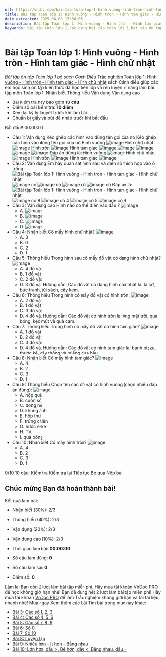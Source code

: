 ```yaml
---
url: https://vndoc.com/bai-tap-toan-lop-1-hinh-vuong-hinh-tron-hinh-tam-giac-hinh-chu-nhat-205723
title: Bài tập Toán lớp 1: Hình vuông - Hình tròn - Hình tam giác - Hình chữ nhật - Bài tập ôn tập Toán lớp 1 bộ sách Cánh Diều - VnDoc.com
date_extracted: 2025-04-08 15:36:05
description: Bài tập Toán lớp 1: Hình vuông - Hình tròn - Hình tam giác - Hình chữ nhật là tài liệu do VnDoc biên soạn theo chương trình của bộ sách Cánh Diều giúp các em học sinh lớp 1 ôn tập lại kiến thức đã được học trên lớp.
keywords: bài tập toán lớp 1,các dạng bài tập toán lớp 1,bài tập ôn tập toán lớp 1,đề ôn tập toán lớp 1,giải bài tập toán lớp 1 nâng cao,đề thi học sinh giỏi Toán lớp 1,Toán lớp 1,sách cánh diều,bài tập toán lớp 1 sách cánh diều
---
```


# Bài tập Toán lớp 1: Hình vuông - Hình tròn - Hình tam giác - Hình chữ nhật
 _Bài tập ôn tập Toán lớp 1 bộ sách Cánh Diều_
[Trắc nghiệm Toán lớp 1: Hình vuông - Hình tròn - Hình tam giác - Hình chữ nhật](<https://vndoc.com/bai-tap-toan-lop-1-hinh-vuong-hinh-tron-hinh-tam-giac-hinh-chu-nhat-205723>) sách Cánh diều giúp các em học sinh ôn tập kiến thức đã học trên lớp và rèn luyện kĩ năng làm bài tập môn Toán lớp 1.
Nhận biết Thông hiểu Vận dụng Vận dụng cao
  * Bài kiểm tra này bao gồm **10 câu**
  * Điểm số bài kiểm tra: **10 điểm**
  * Xem lại kỹ lý thuyết trước khi làm bài
  * Chuẩn bị giấy và bút để nháp trước khi bắt đầu

Bắt đầu\!\!
00:00:00
  * Câu 1:  Vận dụng
Kéo ghép các hình vào đúng tên gọi của nó
Kéo ghép các hình vào đúng tên gọi của nó
Hình vuông  ![image](https://i.vdoc.vn/data/image/2024/09/10/trac-nghiem-toan-4-h85.png)
Hình chữ nhật  ![image](https://i.vdoc.vn/data/image/2024/09/10/trac-nghiem-toan-4-h69.png)
Hình tròn  ![image](https://i.vdoc.vn/data/image/2024/09/10/trac-nghiem-toan-4-h73.png)
Hình tam giác  ![image](https://i.vdoc.vn/data/image/2024/09/10/trac-nghiem-toan-4-h70.png)
![image](https://i.vdoc.vn/data/image/2024/09/10/trac-nghiem-toan-4-h85.png) ![image](https://i.vdoc.vn/data/image/2024/09/10/trac-nghiem-toan-4-h73.png) ![image](https://i.vdoc.vn/data/image/2024/09/10/trac-nghiem-toan-4-h69.png) ![image](https://i.vdoc.vn/data/image/2024/09/10/trac-nghiem-toan-4-h70.png)
Đáp án đúng là:
Hình vuông  ![image](https://i.vdoc.vn/data/image/2024/09/10/trac-nghiem-toan-4-h85.png)
Hình chữ nhật  ![image](https://i.vdoc.vn/data/image/2024/09/10/trac-nghiem-toan-4-h69.png)
Hình tròn  ![image](https://i.vdoc.vn/data/image/2024/09/10/trac-nghiem-toan-4-h73.png)
Hình tam giác  ![image](https://i.vdoc.vn/data/image/2024/09/10/trac-nghiem-toan-4-h70.png)
  * Câu 2:  Vận dụng
Em hãy quan sát hình sau và điền số thích hợp vào ô trống:
![Bài tập Toán lớp 1: Hình vuông - Hình tròn - Hình tam giác - Hình chữ nhật](https://i.vdoc.vn/data/image/2020/09/04/bai-tap-toan-lop-1-sach-canh-dieu-bai-2-anh-so-1.jpg)
![image](https://i.vdoc.vn/data/image/2024/09/10/trac-nghiem-toan-4-h81.png) có 
![image](https://i.vdoc.vn/data/image/2024/09/10/trac-nghiem-toan-4-h80.png) có 
![image](https://i.vdoc.vn/data/image/2024/09/10/trac-nghiem-toan-4-h82.png) có 
![image](https://i.vdoc.vn/data/image/2024/09/10/trac-nghiem-toan-4-h83.png) có 
Đáp án là:
![Bài tập Toán lớp 1: Hình vuông - Hình tròn - Hình tam giác - Hình chữ nhật](/data/image/2020/09/04/bai-tap-toan-lop-1-sach-canh-dieu-bai-2-anh-so-1.jpg)
![image](/data/image/2024/09/10/trac-nghiem-toan-4-h81.png) có 8
![image](/data/image/2024/09/10/trac-nghiem-toan-4-h80.png) có 4
![image](/data/image/2024/09/10/trac-nghiem-toan-4-h82.png) có 5
![image](/data/image/2024/09/10/trac-nghiem-toan-4-h83.png) có 9
  * Câu 3:  Vận dụng cao
Hình nào có thể điền vào dấu ?
![image](https://i.vdoc.vn/data/image/2024/09/10/trac-nghiem-toan-4-h84.png)
    * A. ![image](https://i.vdoc.vn/data/image/2024/09/10/trac-nghiem-toan-4-h83.png)
    * B. ![image](https://i.vdoc.vn/data/image/2024/09/10/trac-nghiem-toan-4-h81.png)
    * C. ![image](https://i.vdoc.vn/data/image/2024/09/10/trac-nghiem-toan-4-h80.png)
    * D. ![image](https://i.vdoc.vn/data/image/2024/09/10/trac-nghiem-toan-4-h82.png)
  * Câu 4:  Nhận biết
Có mấy hình chữ nhật?
![image](https://i.vdoc.vn/data/image/2024/09/10/trac-nghiem-toan-4-h86.png)
    * A. 3 
    * B. 0 
    * C. 2 
    * D. 1 
  * Câu 5:  Thông hiểu
Trong hình sau có mấy đồ vật có dạng hình chữ nhật?
![image](https://i.vdoc.vn/data/image/2024/09/10/trac-nghiem-toan-4-h77.png)
    * A. 4 đồ vật 
    * B. 1 đồ vật 
    * C. 2 đồ vật 
    * D. 3 đồ vật 
Hướng dẫn: 
Các đồ vật có dạng hình chữ nhật là: lá cờ, bức tranh, túi xách, cây kem.
  * Câu 6:  Thông hiểu
Trong hình có mấy đồ vật có hình tròn:
![image](https://i.vdoc.vn/data/image/2024/09/10/trac-nghiem-toan-4-h79.png)
    * A. 2 đồ vật 
    * B. 1 đồ vật 
    * C. 3 đồ vật 
    * D. 4 đồ vật 
Hướng dẫn: 
Các đồ vật có hình tròn là: ông mặt trời, quả bóng, kẹo mút và quả cam.
  * Câu 7:  Thông hiểu
Trong hình có mấy đồ vật có hình tam giác?
![image](https://i.vdoc.vn/data/image/2024/09/10/trac-nghiem-toan-4-h78.png)
    * A. 1 đồ vật 
    * B. 2 đồ vật 
    * C. 3 đồ vật 
    * D. 4 đồ vật 
Hướng dẫn: 
Các đồ vật có hình tam giác là: bánh pizza, thước kẻ, cây thông và miếng dưa hấu
  * Câu 8:  Nhận biết
Có mấy hình tam giác?
![image](https://i.vdoc.vn/data/image/2024/09/10/trac-nghiem-toan-4-h86.png)
    * A. 4 
    * B. 2 
    * C. 3 
    * D. 1 
  * Câu 9:  Thông hiểu
Chọn tên các đồ vật có hình vuông \(chọn nhiều đáp án đúng\):
![image](https://i.vdoc.vn/data/image/2024/09/10/trac-nghiem-toan-4-h67.png)
    * A. hộp quà 
    * B. cuốn sổ 
    * C. đồng hồ 
    * D. khung ảnh 
    * E. hộp thư 
    * F. trứng chiên 
    * G. hước ê-ke 
    * H. TV. 
    * I. quả bóng 
  * Câu 10:  Nhận biết
Có mấy hình tròn?
![image](https://i.vdoc.vn/data/image/2024/09/10/trac-nghiem-toan-4-h86.png)
    * A. 4 
    * B. 2 
    * C. 3 
    * D. 1 

0/10
10 câu:
Kiểm tra Kiểm tra lại Tiếp tục Bỏ qua Nộp bài
## Chúc mừng Bạn đã hoàn thành bài\!
Kết quả làm bài:
  * Nhận biết \(30%\):
2/3
  * Thông hiểu \(40%\):
2/3
  * Vận dụng \(20%\):
2/3
  * Vận dụng cao \(10%\):
2/3

  * Thời gian làm bài:  **00:00:00**
  * Số câu làm đúng: **0**
  * Số câu làm sai: **0**
  * Điểm số: **0**

Làm lại
Bạn còn _2_ lượt làm bài tập miễn phí. Hãy mua tài khoản [VnDoc PRO](</pro>) để học không giới hạn nhé\!  Bạn đã dùng hết 2 lượt làm bài tập miễn phí\! Hãy mua tài khoản [VnDoc PRO](</pro>) để làm Trắc nghiệm không giới hạn và tải tài liệu nhanh nhé\!  Mua ngay
Xem thêm các bài Tìm bài trong mục này khác:
  * [Bài 3: Các số 1, 2, 3](</bai-tap-toan-lop-1-cac-so-1-2-3-205725>)
  * [Bài 4: Các số 4, 5, 6](</bai-tap-toan-lop-1-cac-so-4-5-6-222377>)
  * [Bài 5: Các số 7, 8, 9](</bai-tap-toan-lop-1-cac-so-7-8-9-328398>)
  * [Bài 6: Số 0](</bai-tap-toan-lop-1-so-0-328488>)
  * [Bài 7: Số 10](</bai-tap-toan-lop-1-so-10-328498>)
  * [Bài 8: Luyện tập](</bai-tap-toan-lop-1-luyen-tap-trang-20-329401>)
  * [Bài 9: Nhiều hơn - Ít hơn - Bằng nhau](</bai-tap-toan-lop-1-nhieu-hon-it-hon-bang-nhau-329473>)
  * [Bài 10: Lớn hơn, dấu >. Bé hơn, dấu <. Bằng nhau, dấu =](</bai-tap-toan-lop-1-lon-hon-dau-lon-be-hon-dau-be-bang-nhau-dau-bang-329843>)

